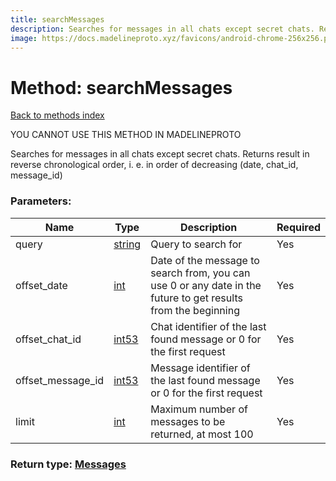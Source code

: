 ```yaml
---
title: searchMessages
description: Searches for messages in all chats except secret chats. Returns result in reverse chronological order, i. e. in order of decreasing (date, chat_id, message_id)
image: https://docs.madelineproto.xyz/favicons/android-chrome-256x256.png
---
```

# Method: searchMessages  
[Back to methods index](index.md)


YOU CANNOT USE THIS METHOD IN MADELINEPROTO


Searches for messages in all chats except secret chats. Returns result in reverse chronological order, i. e. in order of decreasing (date, chat_id, message_id)

### Parameters:

| Name     |    Type       | Description | Required |
|----------|---------------|-------------|----------|
|query|[string](../types/string.md) | Query to search for | Yes|
|offset\_date|[int](../types/int.md) | Date of the message to search from, you can use 0 or any date in the future to get results from the beginning | Yes|
|offset\_chat\_id|[int53](../types/int53.md) | Chat identifier of the last found message or 0 for the first request | Yes|
|offset\_message\_id|[int53](../types/int53.md) | Message identifier of the last found message or 0 for the first request | Yes|
|limit|[int](../types/int.md) | Maximum number of messages to be returned, at most 100 | Yes|


### Return type: [Messages](../types/Messages.md)

